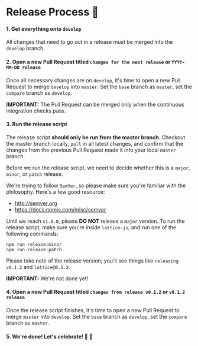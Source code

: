 # Release Process :rocket:

#### 1. Get everything onto `develop`
All changes that need to go out in a release must be merged into the `develop` branch.

#### 2. Open a new Pull Request titled `changes for the next release` or `YYYY-MM-DD release`
Once all necessary changes are on `develop`, it's time to open a new Pull Request to merge `develop` into `master`. Set the `base` branch as `master`, set the `compare` branch as `develop`.

**IMPORTANT:** The Pull Request can be merged only when the continuous integration checks pass.

#### 3. Run the release script
The release script **should only be run from the master branch**. Checkout the master branch locally, `pull` in all latest changes, and confirm that the changes from the previous Pull Request made it into your local `master` branch.

Before we run the release script, we need to decide whether this is a `major`, `minor`, or `patch` release.

We're trying to follow `SemVer`, so please make sure you're familiar with the philosophy. Here's a few good resource:

- http://semver.org
- https://docs.npmjs.com/misc/semver

Until we reach `v1.0.0`, please **DO NOT** release a `major` version. To run the release script, make sure you're inside `lattice-js`, and run one of the following commands:

    npm run release:minor
    npm run release:patch

Please take note of the release version; you'll see things like `releasing v0.1.2` and `lattice@0.1.2`.

**IMPORTANT:** We're not done yet!

#### 4. Open a new Pull Request titled `changes from release v0.1.2` or `v0.1.2 release`
Once the release script finishes, it's time to open a new Pull Request to merge `master` into `develop`. Set the `base` branch as `develop`, set the `compare` branch as `master`.

#### 5. We're done! Let's celebrate! :tada: :beers:
